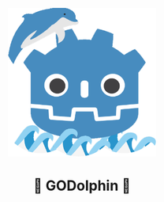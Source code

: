 <p align="center">
  <img width="300" height="300" src="https://raw.githubusercontent.com/baizeyv/GODolphin/refs/heads/dolphin/preview/icon.png">
</p>



<h1 align="center">🐬 GODolphin 🐬</h1>
